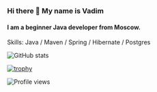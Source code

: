 ### Hi there 👋 My name is Vadim
#### I am a beginner Java developer from Moscow.

Skills: Java / Maven / Spring / Hibernate / Postgres

![GitHub stats](https://github-readme-stats.vercel.app/api?username=VadimMarenov&show_icons=true&theme=radical)

[![trophy](https://github-profile-trophy.vercel.app/?username=VadimMarenov)](https://github.com/ryo-ma/github-profile-trophy)

![Profile views](https://gpvc.arturio.dev/VadimMarenov)  

